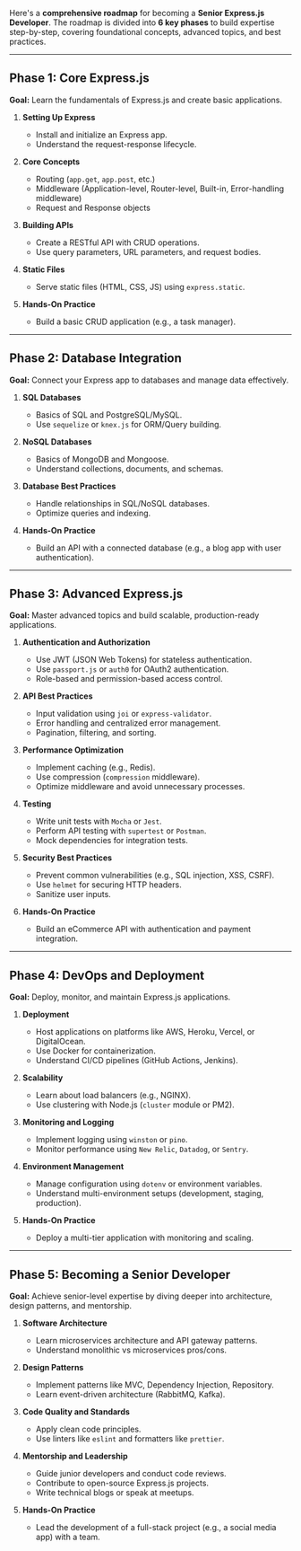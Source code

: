 Here's a **comprehensive roadmap** for becoming a **Senior Express.js Developer**. The roadmap is divided into **6 key phases** to build expertise step-by-step, covering foundational concepts, advanced topics, and best practices.

---
## **Phase 1: Core Express.js**
**Goal:** Learn the fundamentals of Express.js and create basic applications.

1. **Setting Up Express**
   - Install and initialize an Express app.
   - Understand the request-response lifecycle.

2. **Core Concepts**
   - Routing (`app.get`, `app.post`, etc.)
   - Middleware (Application-level, Router-level, Built-in, Error-handling middleware)
   - Request and Response objects

3. **Building APIs**
   - Create a RESTful API with CRUD operations.
   - Use query parameters, URL parameters, and request bodies.

4. **Static Files**
   - Serve static files (HTML, CSS, JS) using `express.static`.

5. **Hands-On Practice**
   - Build a basic CRUD application (e.g., a task manager).

---

## **Phase 2: Database Integration**
**Goal:** Connect your Express app to databases and manage data effectively.

1. **SQL Databases**
   - Basics of SQL and PostgreSQL/MySQL.
   - Use `sequelize` or `knex.js` for ORM/Query building.

2. **NoSQL Databases**
   - Basics of MongoDB and Mongoose.
   - Understand collections, documents, and schemas.

3. **Database Best Practices**
   - Handle relationships in SQL/NoSQL databases.
   - Optimize queries and indexing.

4. **Hands-On Practice**
   - Build an API with a connected database (e.g., a blog app with user authentication).

---

## **Phase 3: Advanced Express.js**
**Goal:** Master advanced topics and build scalable, production-ready applications.

1. **Authentication and Authorization**
   - Use JWT (JSON Web Tokens) for stateless authentication.
   - Use `passport.js` or `auth0` for OAuth2 authentication.
   - Role-based and permission-based access control.

2. **API Best Practices**
   - Input validation using `joi` or `express-validator`.
   - Error handling and centralized error management.
   - Pagination, filtering, and sorting.

3. **Performance Optimization**
   - Implement caching (e.g., Redis).
   - Use compression (`compression` middleware).
   - Optimize middleware and avoid unnecessary processes.

4. **Testing**
   - Write unit tests with `Mocha` or `Jest`.
   - Perform API testing with `supertest` or `Postman`.
   - Mock dependencies for integration tests.

5. **Security Best Practices**
   - Prevent common vulnerabilities (e.g., SQL injection, XSS, CSRF).
   - Use `helmet` for securing HTTP headers.
   - Sanitize user inputs.

6. **Hands-On Practice**
   - Build an eCommerce API with authentication and payment integration.

---

## **Phase 4: DevOps and Deployment**
**Goal:** Deploy, monitor, and maintain Express.js applications.

1. **Deployment**
   - Host applications on platforms like AWS, Heroku, Vercel, or DigitalOcean.
   - Use Docker for containerization.
   - Understand CI/CD pipelines (GitHub Actions, Jenkins).

2. **Scalability**
   - Learn about load balancers (e.g., NGINX).
   - Use clustering with Node.js (`cluster` module or PM2).

3. **Monitoring and Logging**
   - Implement logging using `winston` or `pino`.
   - Monitor performance using `New Relic`, `Datadog`, or `Sentry`.

4. **Environment Management**
   - Manage configuration using `dotenv` or environment variables.
   - Understand multi-environment setups (development, staging, production).

5. **Hands-On Practice**
   - Deploy a multi-tier application with monitoring and scaling.

---

## **Phase 5: Becoming a Senior Developer**
**Goal:** Achieve senior-level expertise by diving deeper into architecture, design patterns, and mentorship.

1. **Software Architecture**
   - Learn microservices architecture and API gateway patterns.
   - Understand monolithic vs microservices pros/cons.

2. **Design Patterns**
   - Implement patterns like MVC, Dependency Injection, Repository.
   - Learn event-driven architecture (RabbitMQ, Kafka).

3. **Code Quality and Standards**
   - Apply clean code principles.
   - Use linters like `eslint` and formatters like `prettier`.

4. **Mentorship and Leadership**
   - Guide junior developers and conduct code reviews.
   - Contribute to open-source Express.js projects.
   - Write technical blogs or speak at meetups.

5. **Hands-On Practice**
   - Lead the development of a full-stack project (e.g., a social media app) with a team.
